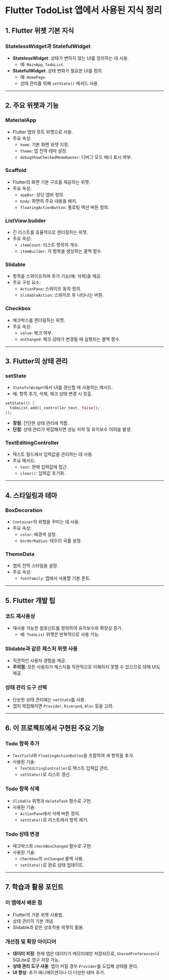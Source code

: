 # Flutter TodoList 앱에서 사용된 지식 정리

## 1. Flutter 위젯 기본 지식

### StatelessWidget과 StatefulWidget

- **StatelessWidget**: 상태가 변하지 않는 UI를 정의하는 데 사용.
  - 예: `MainApp`, `TodoList`.
- **StatefulWidget**: 상태 변화가 필요한 UI를 정의.
  - 예: `HomePage`.
  - 상태 관리를 위해 `setState()` 메서드 사용.

---

## 2. 주요 위젯과 기능

### MaterialApp

- Flutter 앱의 루트 위젯으로 사용.
- 주요 속성:
  - `home`: 기본 화면 위젯 지정.
  - `theme`: 앱 전역 테마 설정.
  - `debugShowCheckedModeBanner`: 디버그 모드 배너 표시 여부.

### Scaffold

- Flutter의 화면 기본 구조를 제공하는 위젯.
- 주요 속성:
  - `appBar`: 상단 앱바 정의.
  - `body`: 화면의 주요 내용을 배치.
  - `floatingActionButton`: 플로팅 액션 버튼 정의.

### ListView.builder

- 긴 리스트를 효율적으로 렌더링하는 위젯.
- 주요 속성:
  - `itemCount`: 리스트 항목의 개수.
  - `itemBuilder`: 각 항목을 생성하는 콜백 함수.

### Slidable

- 항목을 스와이프하여 추가 기능(예: 삭제)을 제공.
- 주요 구성 요소:
  - `ActionPane`: 스와이프 동작 정의.
  - `SlidableAction`: 스와이프 후 나타나는 버튼.

### Checkbox

- 체크박스를 렌더링하는 위젯.
- 주요 속성:
  - `value`: 체크 여부.
  - `onChanged`: 체크 상태가 변경될 때 실행되는 콜백 함수.

---

## 3. Flutter의 상태 관리

### setState

- `StatefulWidget`에서 UI를 갱신할 때 사용하는 메서드.
- 예: 항목 추가, 삭제, 체크 상태 변경 시 호출.

```dart
setState(() {
  toDoList.add([_controller.text, false]);
});
```

- **장점**: 간단한 상태 관리에 적합.
- **단점**: 상태 관리가 복잡해지면 성능 저하 및 유지보수 어려움 발생.

### TextEditingController

- 텍스트 필드에서 입력값을 관리하는 데 사용.
- 주요 메서드:
  - `text`: 현재 입력값에 접근.
  - `clear()`: 입력값 초기화.

---

## 4. 스타일링과 테마

### BoxDecoration

- `Container`의 외형을 꾸미는 데 사용.
- 주요 속성:
  - `color`: 배경색 설정.
  - `borderRadius`: 테두리 곡률 설정.

### ThemeData

- 앱의 전역 스타일을 설정.
- 주요 속성:
  - `fontFamily`: 앱에서 사용할 기본 폰트.

---

## 5. Flutter 개발 팁

### 코드 재사용성

- 재사용 가능한 컴포넌트를 정의하여 유지보수와 확장성 증가.
  - 예: `TodoList` 위젯은 반복적으로 사용 가능.

### Slidable과 같은 제스처 위젯 사용

- 직관적인 사용자 경험을 제공.
- **주의점**: 모든 사용자가 제스처를 직관적으로 이해하지 못할 수 있으므로 대체 UI도 제공.

### 상태 관리 도구 선택

- 단순한 상태 관리에는 `setState`를 사용.
- 앱이 복잡해지면 `Provider`, `Riverpod`, `Bloc` 등을 고려.

---

## 6. 이 프로젝트에서 구현된 주요 기능

### Todo 항목 추가

- `TextField`와 `FloatingActionButton`을 조합하여 새 항목을 추가.
- 사용된 기술:
  - `TextEditingController`로 텍스트 입력값 관리.
  - `setState()`로 리스트 갱신.

### Todo 항목 삭제

- `Slidable` 위젯과 `deleteTask` 함수로 구현.
- 사용된 기술:
  - `ActionPane`에서 삭제 버튼 정의.
  - `setState()`로 리스트에서 항목 제거.

### Todo 상태 변경

- 체크박스와 `checkBoxChanged` 함수로 구현.
- 사용된 기술:
  - `Checkbox`의 `onChanged` 콜백 사용.
  - `setState()`로 완료 상태 업데이트.

---

## 7. 학습과 활용 포인트

### 이 앱에서 배운 점

- Flutter의 기본 위젯 사용법.
- 상태 관리의 기본 개념.
- Slidable과 같은 상호작용 위젯의 활용.

### 개선점 및 확장 아이디어

- **데이터 저장**: 현재 앱은 데이터가 메모리에만 저장되므로, `SharedPreferences`나 SQLite로 영구 저장 가능.
- **상태 관리 도구 사용**: 앱이 커질 경우 `Provider`를 도입해 상태를 분리.
- **UI 향상**: 추가 애니메이션이나 더 다양한 테마 추가.
